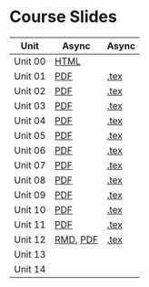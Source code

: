 # Course Slides 

| Unit    | Async                                                                      | Async                         |
|---------|----------------------------------------------------------------------------|-------------------------------|
| Unit 00 | [HTML](placeh)                                                             |                               |
| Unit 01 | [PDF](./unit_01/unit_01.pdf)                                               | [.tex](./unit_01/unit_01.tex) |
| Unit 02 | [PDF](./unit_02/unit_02.pdf)                                               | [.tex](./unit_02/unit_02.tex) |
| Unit 03 | [PDF](./unit_03/unit_03.pdf)                                               | [.tex](./unit_03/unit_03.tex) |
| Unit 04 | [PDF](./unit_04/unit_04.pdf)                                               | [.tex](./unit_04/unit_04.tex) |
| Unit 05 | [PDF](./unit_05/unit_05.pdf)                                               | [.tex](./unit_05/unit_05.tex) |
| Unit 06 | [PDF](./unit_06/unit_06.pdf)                                               | [.tex](./unit_06/unit_06.tex) |
| Unit 07 | [PDF](./unit_07/unit_07.pdf)                                               | [.tex](./unit_07/unit_07.tex) |
| Unit 08 | [PDF](./unit_08/unit_08.pdf)                                               | [.tex](./unit_08/unit_08.tex) |
| Unit 09 | [PDF](./unit_09/unit_09.pdf)                                               | [.tex](./unit_09/unit_09.tex) |
| Unit 10 | [PDF](./unit_10/unit_10.pdf)                                               | [.tex](./unit_10/unit_10.tex) |
| Unit 11 | [PDF](./unit_11/unit_11.pdf)                                               | [.tex](./unit_11/unit_11.tex) |
| Unit 12 | [RMD](./unit_12/unit_12_clm_assumptions.Rmd), [PDF](./unit_12/unit_12.pdf) | [.tex](./unit_12/unit_12.tex) |
| Unit 13 |                                                                            |                               |
| Unit 14 |                                                                            |                               |
